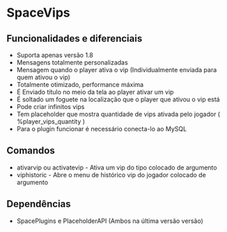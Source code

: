 # SpaceVips
## Funcionalidades e diferenciais 

- Suporta apenas versão 1.8
- Mensagens totalmente personalizadas
- Mensagem quando o player ativa o vip (Individualmente enviada para quem ativou o vip) 
- Totalmente otimizado, performance máxima
- É Enviado título no meio da tela ao player ativar um vip
- É soltado um foguete na localização que o player que ativou o vip está
- Pode criar infinitos vips
- Tem placeholder que mostra quantidade de vips ativada pelo jogador ( %player_vips_quantity )
- Para o plugin funcionar é necessário conecta-lo ao MySQL

## Comandos

- ativarvip <tipo> ou activatevip <tipo> - Ativa um vip do tipo colocado de argumento
- viphistoric <jogador> - Abre o menu de histórico vip do jogador colocado de argumento

## Dependências

- SpacePlugins e PlaceholderAPI (Ambos na última versão versão)
